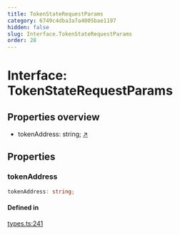 ```yaml
---
title: TokenStateRequestParams
category: 6749c4dba3a7a4005bae1197
hidden: false
slug: Interface.TokenStateRequestParams
order: 28
---
```


# Interface: TokenStateRequestParams

## Properties overview

- tokenAddress:  string; [↗](#tokenaddress)

## Properties

### tokenAddress

```ts
tokenAddress: string;
```

#### Defined in

[types.ts:241](https://github.com/zkcloudworker/minatokens-lib/blob/main/packages/api/src/types.ts#L241)
